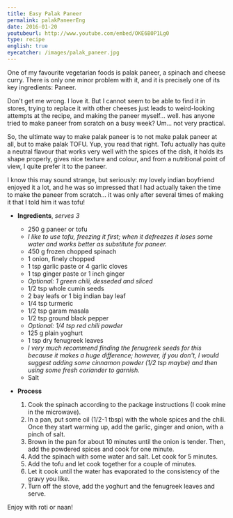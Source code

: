 ```yaml
---
title: Easy Palak Paneer
permalink: palakPaneerEng
date: 2016-01-20
youtubeurl: http://www.youtube.com/embed/OKE6B0P1Lg0
type: recipe
english: true
eyecatcher: /images/palak_paneer.jpg
---
```


One of my favourite vegetarian foods is palak paneer, a spinach and cheese curry. There is only one minor problem with it, and it is precisely one of its key ingredients: Paneer.

Don't get me wrong. I love it. But I cannot seem to be able to find it in stores, trying to replace it with other cheeses just leads to weird-looking attempts at the recipe, and making the paneer myself... well. has anyone tried to make paneer from scratch on a busy week?
Um... not very practical. 

So, the ultimate way to make palak paneer is to not make palak paneer at all, but to make palak TOFU. Yup, you read that right. Tofu actually has quite a neutral flavour that works very well with the spices of the dish, it holds its shape properly, gives nice texture and colour, and from a nutritional point of view, I quite prefer it to the paneer. 

I know this may sound strange, but seriously: my lovely indian boyfriend enjoyed it a lot, and he was so impressed that I had actually taken the time to make the paneer from scratch... it was only after several times of making it that I told him it was tofu! 


* **Ingredients**, _serves 3_
  * 250 g paneer or tofu
   * _I like to use tofu, freezing it first; when it defreezes it loses some water and works better as substitute for paneer._
  * 450 g frozen chopped spinach
  * 1 onion,  finely chopped
  * 1 tsp garlic paste or 4 garlic cloves
  * 1 tsp ginger paste or 1 inch ginger 
  * _Optional: 1 green chili, desseded and sliced_
  * 1/2 tsp whole cumin seeds
  * 2 bay leafs or 1 big indian bay leaf 
  * 1/4 tsp turmeric
  * 1/2 tsp garam masala
  * 1/2 tsp ground black pepper
  * _Optional: 1/4 tsp red chili powder_
  * 125 g plain yoghurt
  * 1 tsp dry fenugreek leaves
   * _I very much recommend finding the fenugreek seeds for this because it makes a huge difference; however, if you don't, I would suggest adding some cinnamon powder (1/2 tsp maybe) and then using some fresh coriander to garnish._
  * Salt

* **Process**
  1. Cook the spinach according to the package instructions (I cook mine in the microwave). 
  2. In a pan, put some oil (1/2-1 tbsp) with the whole spices and the chili. Once they start warming up, add the garlic, ginger and onion, with a pinch of salt. 
  3. Brown in the pan for about 10 minutes until the onion is tender. Then, add the powdered spices and cook for one minute. 
  4. Add the spinach with some water and salt. Let cook for 5 minutes. 
  5. Add the tofu and let cook together for a couple of minutes. 
  6. Let it cook until the water has evaporated to the consistency of the gravy you like. 
  7. Turn off the stove, add the yoghurt and the fenugreek leaves and serve. 

Enjoy with roti or naan!
